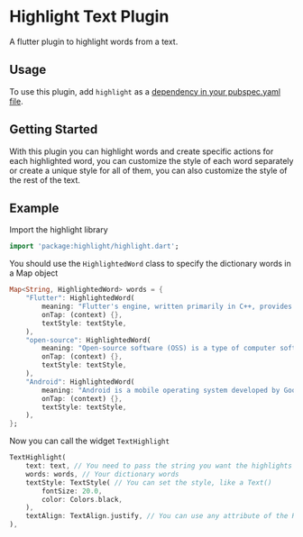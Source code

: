 # Highlight Text Plugin

A flutter plugin to highlight words from a text.

## Usage

To use this plugin, add `highlight` as a [dependency in your pubspec.yaml file](https://flutter.io/platform-plugins/).

## Getting Started

With this plugin you can highlight words and create specific actions for each highlighted word, you can customize the style of each word separately or create a unique style for all of them, you can also customize the style of the rest of the text.

## Example

Import the highlight library
``` dart
import 'package:highlight/highlight.dart';
```

You should use the `HighlightedWord` class to specify the dictionary words in a Map object
``` dart
Map<String, HighlightedWord> words = {
    "Flutter": HighlightedWord(
        meaning: "Flutter's engine, written primarily in C++, provides low-level rendering support using Google's Skia graphics library.",
        onTap: (context) {},
        textStyle: textStyle,
    ),
    "open-source": HighlightedWord(
        meaning: "Open-source software (OSS) is a type of computer software in which source code is released under a license in which the copyright holder grants users the rights to study, change, and distribute the software to anyone and for any purpose.",
        onTap: (context) {},
        textStyle: textStyle,
    ),
    "Android": HighlightedWord(
        meaning: "Android is a mobile operating system developed by Google.",
        onTap: (context) {},
        textStyle: textStyle,
    ),
};
```

Now you can call the widget `TextHighlight`
``` dart
TextHighlight(
    text: text, // You need to pass the string you want the highlights
    words: words, // Your dictionary words
    textStyle: TextStyle( // You can set the style, like a Text()
        fontSize: 20.0,
        color: Colors.black,
    ),
    textAlign: TextAlign.justify, // You can use any attribute of the RichText widget
),
```